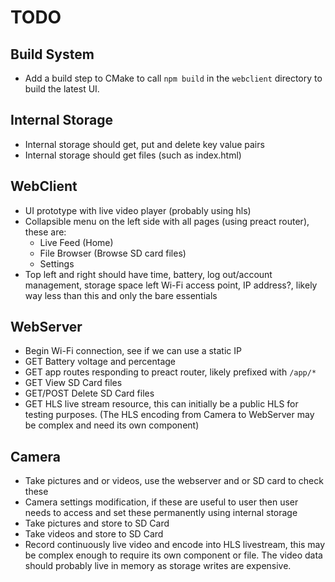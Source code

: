# TODO

## Build System
* Add a build step to CMake to call `npm build` in the `webclient` directory to build
  the latest UI.

## Internal Storage
* Internal storage should get, put and delete key value pairs
* Internal storage should get files (such as index.html)

## WebClient
* UI prototype with live video player (probably using hls)
* Collapsible menu on the left side with all pages (using preact router),
  these are:
  * Live Feed (Home)
  * File Browser (Browse SD card files)
  * Settings
* Top left and right should have time, battery, log out/account management, storage space left
  Wi-Fi access point, IP address?, likely way less than this and only the bare essentials

## WebServer
* Begin Wi-Fi connection, see if we can use a static IP
* GET Battery voltage and percentage
* GET app routes responding to preact router, likely prefixed with `/app/*`
* GET View SD Card files
* GET/POST Delete SD Card files
* GET HLS live stream resource, this can initially be a public HLS for testing purposes.
  (The HLS encoding from Camera to WebServer may be complex and need its own component)

## Camera
* Take pictures and or videos, use the webserver and or SD card to check these
* Camera settings modification, if these are useful to user then user needs to access and set these
  permanently using internal storage
* Take pictures and store to SD Card
* Take videos and store to SD Card
* Record continuously live video and encode into HLS livestream, this may be complex enough to require
  its own component or file. The video data should probably live in memory as storage writes are expensive.